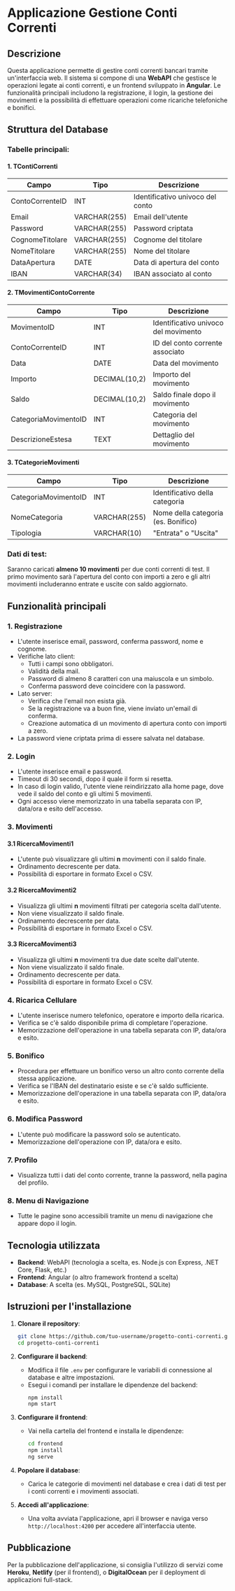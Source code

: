 
# Applicazione Gestione Conti Correnti

## Descrizione
Questa applicazione permette di gestire conti correnti bancari tramite un'interfaccia web. Il sistema si compone di una **WebAPI** che gestisce le operazioni legate ai conti correnti, e un frontend sviluppato in **Angular**. Le funzionalità principali includono la registrazione, il login, la gestione dei movimenti e la possibilità di effettuare operazioni come ricariche telefoniche e bonifici.

## Struttura del Database
### Tabelle principali:

#### 1. TContiCorrenti
| Campo              | Tipo          | Descrizione                            |
|--------------------|---------------|----------------------------------------|
| ContoCorrenteID     | INT           | Identificativo univoco del conto       |
| Email               | VARCHAR(255)  | Email dell'utente                      |
| Password            | VARCHAR(255)  | Password criptata                      |
| CognomeTitolare     | VARCHAR(255)  | Cognome del titolare                   |
| NomeTitolare        | VARCHAR(255)  | Nome del titolare                      |
| DataApertura        | DATE          | Data di apertura del conto             |
| IBAN                | VARCHAR(34)   | IBAN associato al conto                |

#### 2. TMovimentiContoCorrente
| Campo              | Tipo          | Descrizione                            |
|--------------------|---------------|----------------------------------------|
| MovimentoID         | INT           | Identificativo univoco del movimento   |
| ContoCorrenteID     | INT           | ID del conto corrente associato        |
| Data                | DATE          | Data del movimento                     |
| Importo             | DECIMAL(10,2) | Importo del movimento                  |
| Saldo               | DECIMAL(10,2) | Saldo finale dopo il movimento         |
| CategoriaMovimentoID| INT           | Categoria del movimento                |
| DescrizioneEstesa   | TEXT          | Dettaglio del movimento                |

#### 3. TCategorieMovimenti
| Campo              | Tipo          | Descrizione                            |
|--------------------|---------------|----------------------------------------|
| CategoriaMovimentoID | INT          | Identificativo della categoria         |
| NomeCategoria       | VARCHAR(255)  | Nome della categoria (es. Bonifico)    |
| Tipologia           | VARCHAR(10)   | "Entrata" o "Uscita"                   |

### Dati di test:
Saranno caricati **almeno 10 movimenti** per due conti correnti di test. Il primo movimento sarà l'apertura del conto con importi a zero e gli altri movimenti includeranno entrate e uscite con saldo aggiornato.

## Funzionalità principali

### 1. Registrazione
- L'utente inserisce email, password, conferma password, nome e cognome.
- Verifiche lato client:
  - Tutti i campi sono obbligatori.
  - Validità della mail.
  - Password di almeno 8 caratteri con una maiuscola e un simbolo.
  - Conferma password deve coincidere con la password.
- Lato server:
  - Verifica che l'email non esista già.
  - Se la registrazione va a buon fine, viene inviato un'email di conferma.
  - Creazione automatica di un movimento di apertura conto con importi a zero.
- La password viene criptata prima di essere salvata nel database.

### 2. Login
- L'utente inserisce email e password.
- Timeout di 30 secondi, dopo il quale il form si resetta.
- In caso di login valido, l'utente viene reindirizzato alla home page, dove vede il saldo del conto e gli ultimi 5 movimenti.
- Ogni accesso viene memorizzato in una tabella separata con IP, data/ora e esito dell'accesso.

### 3. Movimenti
#### 3.1 RicercaMovimenti1
- L'utente può visualizzare gli ultimi **n** movimenti con il saldo finale.
- Ordinamento decrescente per data.
- Possibilità di esportare in formato Excel o CSV.

#### 3.2 RicercaMovimenti2
- Visualizza gli ultimi **n** movimenti filtrati per categoria scelta dall'utente.
- Non viene visualizzato il saldo finale.
- Ordinamento decrescente per data.
- Possibilità di esportare in formato Excel o CSV.

#### 3.3 RicercaMovimenti3
- Visualizza gli ultimi **n** movimenti tra due date scelte dall'utente.
- Non viene visualizzato il saldo finale.
- Ordinamento decrescente per data.
- Possibilità di esportare in formato Excel o CSV.

### 4. Ricarica Cellulare
- L'utente inserisce numero telefonico, operatore e importo della ricarica.
- Verifica se c'è saldo disponibile prima di completare l'operazione.
- Memorizzazione dell'operazione in una tabella separata con IP, data/ora e esito.

### 5. Bonifico
- Procedura per effettuare un bonifico verso un altro conto corrente della stessa applicazione.
- Verifica se l'IBAN del destinatario esiste e se c'è saldo sufficiente.
- Memorizzazione dell'operazione in una tabella separata con IP, data/ora e esito.

### 6. Modifica Password
- L'utente può modificare la password solo se autenticato.
- Memorizzazione dell'operazione con IP, data/ora e esito.

### 7. Profilo
- Visualizza tutti i dati del conto corrente, tranne la password, nella pagina del profilo.

### 8. Menu di Navigazione
- Tutte le pagine sono accessibili tramite un menu di navigazione che appare dopo il login.

## Tecnologia utilizzata
- **Backend**: WebAPI (tecnologia a scelta, es. Node.js con Express, .NET Core, Flask, etc.)
- **Frontend**: Angular (o altro framework frontend a scelta)
- **Database**: A scelta (es. MySQL, PostgreSQL, SQLite)

## Istruzioni per l'installazione
1. **Clonare il repository**:
   ```bash
   git clone https://github.com/tuo-username/progetto-conti-correnti.git
   cd progetto-conti-correnti
   ```

2. **Configurare il backend**:
   - Modifica il file `.env` per configurare le variabili di connessione al database e altre impostazioni.
   - Esegui i comandi per installare le dipendenze del backend:
     ```bash
     npm install
     npm start
     ```

3. **Configurare il frontend**:
   - Vai nella cartella del frontend e installa le dipendenze:
     ```bash
     cd frontend
     npm install
     ng serve
     ```

4. **Popolare il database**:
   - Carica le categorie di movimenti nel database e crea i dati di test per i conti correnti e i movimenti associati.

5. **Accedi all'applicazione**:
   - Una volta avviata l'applicazione, apri il browser e naviga verso `http://localhost:4200` per accedere all'interfaccia utente.

## Pubblicazione
Per la pubblicazione dell'applicazione, si consiglia l'utilizzo di servizi come **Heroku**, **Netlify** (per il frontend), o **DigitalOcean** per il deployment di applicazioni full-stack.

